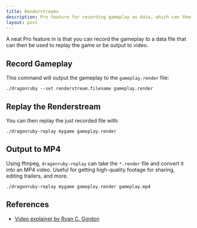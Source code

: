 ```yaml
---
title: Renderstreams
description: Pro feature for recording gameplay as data, which can then be replayed and exported as video.
layout: post
---
```


A neat Pro feature in  is that you can record the gameplay to a data file that can then be used to replay the game or be output to video.

## Record Gameplay

This command will output the gameplay to the `gameplay.render` file:

``` console
./dragonruby --set renderstream.filename gameplay.render
```

## Replay the Renderstream

You can then replay the just recorded file with:

``` console
./dragonruby-replay mygame gameplay.render
```

## Output to MP4

Using ffmpeg, `dragonruby-replay` can take the `*.render` file and convert it into an MP4 video. Useful for getting high-quality footage for sharing, editing trailers, and more.

``` console
./dragonruby-replay mygame gameplay.render gameplay.mp4
```

## References

- [Video explainer by Ryan C. Gordon](https://www.youtube.com/watch?v=6DT20eXnT88&t=39)
